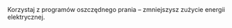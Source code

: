 ---
layout: nothing
categories: Prąd
tags: tip
body: Korzystaj z programów oszczędnego prania – zmniejszysz zużycie energii elektrycznej.
---